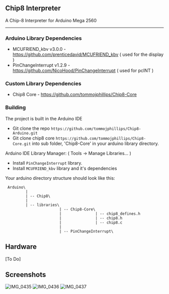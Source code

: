 ## Chip8 Interpreter

A Chip-8 Interpreter for Arduino Mega 2560

---

### Arduino Library Dependencies
  - MCUFRIEND_kbv v3.0.0 - https://github.com/prenticedavid/MCUFRIEND_kbv ( used for the display )
  - PinChangeInterrupt v1.2.9 - https://github.com/NicoHood/PinChangeInterrupt ( used for pcINT ) 

### Custom Library Dependencies
  - Chip8 Core - https://github.com/tommojphillips/Chip8-Core

### Building
 The project is built in the Arduino IDE

 - Git clone the repo `https://github.com/tommojphillips/Chip8-Arduino.git`
 - Git clone chip8 core `https://github.com/tommojphillips/Chip8-Core.git` into  sub folder, 'Chip8-Core' in your arduino library directory.

 Arduino IDE Library Manager: ( Tools -> Manage Libraries... )
 - Install `PinChangeInterrupt` library.
 - Install `MCUFRIEND_kbv` library and it's dependencies

Your arduino directory structure should look like this:

```
 Arduino\
         |
         | -- Chip8\
         |
         | -- libraries\
                        | -- Chip8-Core\
                        |               | -- chip8_defines.h
                        |               | -- chip8.h
                        |               | -- chip8.c
                        |                
                        | -- PinChangeInterrupt\

```

## Hardware
 [To Do]

## Screenshots
![IMG_0435](https://github.com/user-attachments/assets/29143707-4e09-4c73-a924-41ef2aa24f95)
![IMG_0436](https://github.com/user-attachments/assets/a47b8223-9503-4932-98e4-ec71e8dddab0)
![IMG_0437](https://github.com/user-attachments/assets/31bc5c5e-9751-4ec2-af9e-bc3c4da11dc5)
